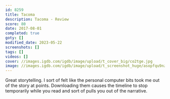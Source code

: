 ```yaml
---
id: 8259
title: Tacoma
description: Tacoma - Review
score: 80
date: 2017-08-01
completed: true
goty: []
modified_date: 2023-05-22
screenshots: []
tags: []
videos: []
cover: //images.igdb.com/igdb/image/upload/t_cover_big/co2tge.jpg
image: //images.igdb.com/igdb/image/upload/t_screenshot_huge/asopfqu9nzmiukclwfk6.jpg
---
```

Great storytelling. I sort of felt like the personal computer bits took me out of the story at points. Downloading them causes the timeline to stop temporarily while you read and sort of pulls you out of the narrative.